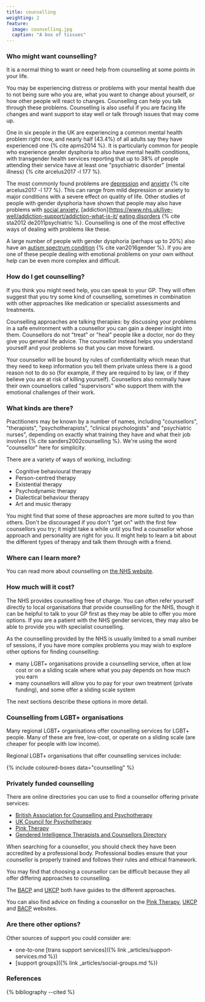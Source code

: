 ```yaml
---
title: counselling
weighting: 2
feature:
  image: counselling.jpg
  caption: "A box of tissues"
---
```


### Who might want counselling?

It is a normal thing to want or need help from counselling at some points in your life. 

You may be experiencing distress or problems with your mental health due to not being sure who you are, what you want to change about yourself, or how other people will react to changes. Counselling can help you talk through these problems. Counselling is also useful if you are facing life changes and want support to stay well or talk through issues that may come up.

One in six people in the UK are experiencing a common mental health problem right now, and nearly half (43.4%) of all adults say they have experienced one {% cite apms2014 %}. It is particularly common for people who experience gender dysphoria to also have mental health conditions, with transgender health services reporting that up to 38% of people attending their service have at least one "psychiatric disorder" (mental illness) {% cite arcelus2017 -l 177 %}. 

The most commonly found problems are [depression](https://www.nhs.uk/mental-health/conditions/depression/) and [anxiety](https://www.nhs.uk/mental-health/conditions/generalised-anxiety-disorder-gad/) {% cite arcelus2017 -l 177 %}. This can range from mild depression or anxiety to major conditions with a severe effect on quality of life. Other studies of people with gender dysphoria have shown that people may also have problems with [social anxiety](https://www.nhs.uk/mental-health/conditions/social-anxiety/), [addiction](https://www.nhs.uk/live-well/addiction-support/addiction-what-is-it/ [eating disorders](https://www.nhs.uk/mental-health/feelings-symptoms-behaviours/behaviours/eating-disorders/overview/) {% cite sta2012 de2011psychiatric %}. Counselling is one of the most effective ways of dealing with problems like these.

A large number of people with gender dysphoria (perhaps up to 20%) also have an [autism spectrum condition](https://www.nhs.uk/conditions/autism/) {% cite van2016gender %}. If you are one of these people dealing with emotional problems on your own without help can be even more complex and difficult.

### How do I get counselling?

If you think you might need help, you can speak to your GP. They will often suggest that you try some kind of counselling, sometimes in combination with other approaches like medication or specialist assessments and treatments.

Counselling approaches are talking therapies: by discussing your problems in a safe environment with a counsellor you can gain a deeper insight into them. Counsellors do not "treat" or "heal" people like a doctor, nor do they give you general life advice. The counsellor instead helps you understand yourself and your problems so that you can move forward.

Your counsellor will be bound by rules of confidentiality which mean that they need to keep information you tell them private unless there is a good reason not to do so (for example, if they are required to by law, or if they believe you are at risk of killing yourself). Counsellors also normally have their own counsellors called "supervisors" who support them with the emotional challenges of their work.

### What kinds are there?

Practitioners may be known by a number of  names, including "counsellors", "therapists", "psychotherapists", "clinical psychologists" and "psychiatric nurses", depending on exactly what training they have and what their job involves {% cite sanders2002counselling %}. We're using the word "counsellor" here for simplicity.

There are a variety of ways of working, including:

- Cognitive behavioural therapy
- Person-centred therapy
- Existential therapy
- Psychodynamic therapy
- Dialectical behaviour therapy
- Art and music therapy

You might find that some of these approaches are more suited to you than others. Don't be discouraged if you don't "get on" with the first few counsellors you try; it might take a while until you find a counsellor whose approach and personality are right for you. It might help to learn a bit about the different types of therapy and talk them through with a friend.

### Where can I learn more?

You can read more about counselling on [the NHS website](https://www.nhs.uk/mental-health/talking-therapies-medicine-treatments/talking-therapies-and-counselling/counselling/).

### How much will it cost?

The NHS provides counselling free of charge. You can often refer yourself directly to local organisations that provide counselling for the NHS, though it can be helpful to talk to your GP first as they may be able to offer you more options. If you are a patient with the NHS gender services, they may also be able to provide you with specialist counselling.

As the counselling provided by the NHS is usually limited to a small number of sessions, if you have more complex problems you may wish to explore other options for finding counselling: 

- many LGBT+ organisations provide a counselling service, often at low cost or on a sliding scale where what you pay depends on how much you earn
- many counsellors will allow you to pay for your own treatment (private funding), and some offer a sliding scale system

The next sections describe these options in more detail.

### Counselling from LGBT+ organisations

Many regional LGBT+ organisations offer counselling services for LGBT+ people. Many of these are free, low-cost, or operate on a sliding scale (are cheaper for people with low income).

Regional LGBT+ organisations that offer counselling services include:

{% include coloured-boxes data="counselling" %}

### Privately funded counselling

There are online directories you can use to find a counsellor offering private services:

- [British Association for Counselling and Psychotherapy](https://www.bacp.co.uk/)
- [UK Council for Psychotherapy](https://www.psychotherapy.org.uk/find-a-therapist/)
- [Pink Therapy](https://pinktherapy.com/find-a-therapist/)
- [Gendered Intelligence Therapists and Counsellors Directory](https://genderedintelligence.co.uk/professionals/therapists-and-counsellors/directory)

When searching for a counsellor, you should check they have been accredited by a professional body. Professional bodies ensure that your counsellor is properly trained and follows their rules and ethical framework.

You may find that choosing a counsellor can be difficult because they all offer differing approaches to counselling. 

The [BACP](https://www.bacp.co.uk/about-therapy/types-of-therapy/) and [UKCP](https://www.psychotherapy.org.uk/seeking-therapy/types-of-psychotherapy/) both have guides to the different approaches.

You can also find advice on finding a counsellor on the [Pink Therapy](https://pinktherapy.com/choosing-a-therapist/), [UKCP](https://www.psychotherapy.org.uk/seeking-therapy/how-to-choose-a-psychotherapist/) and [BACP](https://www.bacp.co.uk/about-therapy/how-to-get-therapy/) websites.

### Are there other options?

Other sources of support you could consider are:

*   one-to-one [trans support services]({% link _articles/support-services.md %})
*   [support groups]({% link _articles/social-groups.md %})

### References

{% bibliography --cited %}
